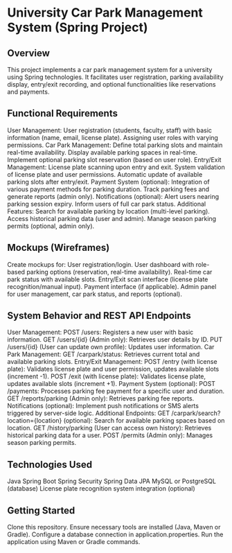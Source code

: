 # University Car Park Management System (Spring Project)
## Overview

This project implements a car park management system for a university using Spring technologies. It facilitates user registration, parking availability display, entry/exit recording, and optional functionalities like reservations and payments.

## Functional Requirements

User Management:
User registration (students, faculty, staff) with basic information (name, email, license plate).
Assigning user roles with varying permissions.
Car Park Management:
Define total parking slots and maintain real-time availability.
Display available parking spaces in real-time.
Implement optional parking slot reservation (based on user role).
Entry/Exit Management:
License plate scanning upon entry and exit.
System validation of license plate and user permissions.
Automatic update of available parking slots after entry/exit.
Payment System (optional):
Integration of various payment methods for parking duration.
Track parking fees and generate reports (admin only).
Notifications (optional):
Alert users nearing parking session expiry.
Inform users of full car park status.
Additional Features:
Search for available parking by location (multi-level parking).
Access historical parking data (user and admin).
Manage season parking permits (optional, admin only).
## Mockups (Wireframes)

Create mockups for:
User registration/login.
User dashboard with role-based parking options (reservation, real-time availability).
Real-time car park status with available slots.
Entry/Exit scan interface (license plate recognition/manual input).
Payment interface (if applicable).
Admin panel for user management, car park status, and reports (optional).
## System Behavior and REST API Endpoints

User Management:
POST /users: Registers a new user with basic information.
GET /users/{id} (Admin only): Retrieves user details by ID.
PUT /users/{id} (User can update own profile): Updates user information.
Car Park Management:
GET /carpark/status: Retrieves current total and available parking slots.
Entry/Exit Management:
POST /entry (with license plate): Validates license plate and user permission, updates available slots (increment -1).
POST /exit (with license plate): Validates license plate, updates available slots (increment +1).
Payment System (optional):
POST /payments: Processes parking fee payment for a specific user and duration.
GET /reports/parking (Admin only): Retrieves parking fee reports.
Notifications (optional):
Implement push notifications or SMS alerts triggered by server-side logic.
Additional Endpoints:
GET /carpark/search?location={location} (optional): Search for available parking spaces based on location.
GET /history/parking (User can access own history): Retrieves historical parking data for a user.
POST /permits (Admin only): Manages season parking permits.
## Technologies Used

Java
Spring Boot
Spring Security
Spring Data JPA
MySQL or PostgreSQL (database)
License plate recognition system integration (optional)
## Getting Started

Clone this repository.
Ensure necessary tools are installed (Java, Maven or Gradle).
Configure a database connection in application.properties.
Run the application using Maven or Gradle commands.
